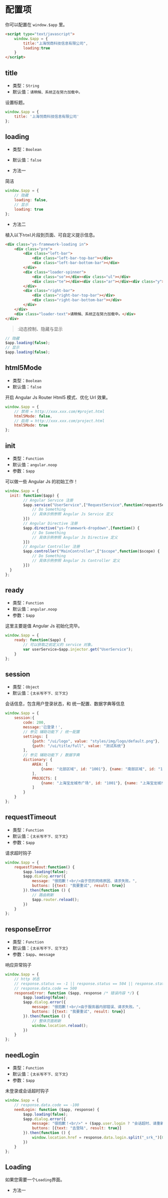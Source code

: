 # 配置项

你可以配置在 `window.$app` 里。

```html
<script type="text/javascript">
    window.$app = {
        title:"上海悦商科技信息有限公司",
        loading:true
    }
</script>
```

## title

* 类型：`String`
* 默认值：`请稍候、系统正在努力加载中。`

设置标题。

```js
window.$app = {
    title: '上海悦商科技信息有限公司'
};
```

## loading

* 类型：`Boolean`
* 默认值：`false`

* 方法一

 简洁
```js
window.$app = {
    // 隐藏
    loading: false,
    // 显示
    loading: true
};
```

* 方法二

 植入以下`html`片段到页面、可自定义提示信息。
```html
<div class="ys-framework-loading in">
    <div class="pre">
        <div class="left-bar">
            <div class="left-bar-top-bar"></div>
            <div class="left-bar-bottom-bar"></div>
        </div>
        <div class="loader-spinner">
            <div class="so"></div><div class="ul"></div>
            <div class="te"></div><div class="ar"></div><div class="y"></div>
        </div>
        <div class="right-bar">
            <div class="right-bar-top-bar"></div>
            <div class="right-bar-bottom-bar"></div>
        </div>
    </div>
    <div class="loader-text">请稍候、系统正在努力加载中。</div>
</div>
```

>:动态控制、隐藏与显示

```js
// 隐藏
$app.loading(false);
// 显示
$app.loading(false);
```

## html5Mode

* 类型：`Boolean`
* 默认值：`false`

开启 Angular Js Router Html5 模式、优化 Url 效果。

```js
window.$app = {
    // 禁用 = http://xxx.xxx.com/#projet.html
    html5Mode: false,
    // 启用 = http://xxx.xxx.com/project.html
    html5Mode: true
};
```

## init

* 类型：`Function`
* 默认值：`angular.noop`
* 参数：`$app`

可以做一些 Angular Js 的初始工作！
```js
window.$app = {
  init: function($app) {
        // Angular Service 注册
        $app.service("UserService",["RequestService",function(requestService) {
            // Do Something
            // 具体示例参照 Angular Js Service 定义
        }])
        // Angular Directive 注册
        $app.directive("ys-framework-dropdown",[function() {
            // Do Something
            // 具体示例参照 Angular Js Directive 定义
        }])
        // Angular Controller 注册
        $app.controller("MainController",["$scope",function($scope) {
            // Do Something
            // 具体示例参照 Angular Js Controller 定义
        }])
  }
};
```

## ready

* 类型：`Function`
* 默认值：`angular.noop`
* 参数：`$app`

这里主要是值 Angular Js 初始化完毕。

```js
window.$app = {
    ready: function($app) {
        // 可以获取之前定义的 service 对象。
        var userService=$app.injector.get("UserService");
    }
};
```

## session

* 类型：`Object`
* 默认值：`{太长写不下、见下文}`

会话信息，包含用户登录状态，和 统一配置、数据字典等信息

```js
window.$app = {
    session:{
        code: 200,
        message:'已登录！',
        // 参见 辅助功能下 / 统一配置
        settings: [
            {path: "/ui/logo", value: "styles/img/logo/default.png"},
            {path: "/ui/title/full", value: "测试系统"}
        ],
        // 参见 辅助功能下 / 数据字典 
        dictionary: {
            AREA: [
                {name: "北部区域", id: "1001"}, {name: "南部区域", id: "1002"}
            ],
            PROJECTS: [
                {name: "上海宝龙城市广场", id: "1001"}, {name: "上海宝龙城市广场", id: "1001"}
            ]
        }
    }
};
```

## requestTimeout

* 类型：`Function`
* 默认值：`{太长写不下、见下文}`
* 参数：`$app`

请求超时钩子

```js
window.$app = {
    requestTimeout:function() {
        $app.loading(false);
        $app.dialog.error({
            message: "很抱歉！<br/>由于您的网络原因、请求失败。",
            buttons: [{text: "我要重试", result: true}]
        }).then(function () {
            // 路由刷新
            $app.router.reload();
        })
    }
};
```

## responseError

* 类型：`Function`
* 默认值：`{太长写不下、见下文}`
* 参数：`$app`、`message`

响应异常钩子

```js
window.$app = {
    // http 状态
    // response.status == -1 || response.status == 504 || response.status == 502
    // response.data.code == 500
    responseError: function ($app, response /* 错误内容 */) {
        $app.loading(false);
        $app.dialog.error({
            message: "很抱歉！<br/>由于服务器内部错误、请求失败。",
            buttons: [{text: "我要重试", result: true}]
        }).then(function () {
            // 整体页面刷新
            window.location.reload();
        })
    }
};
```


## needLogin

* 类型：`Function`
* 默认值：`{太长写不下、见下文}`
* 参数：`$app`

未登录或会话超时钩子

```js
window.$app = {
    // response.data.code == -100
    needLogin: function ($app, response) {
        $app.loading(false);
        $app.dialog.error({
            message: "很抱歉！<br/>" + ($app.user.login ? "会话超时、请重新登陆！" : "您尚未登陆、请先去登陆！"),
            buttons: [{text: "去登陆", result: true}]
        }).then(function () {
            window.location.href = response.data.login.split("_srk_")[0] + "_srk_=" + encodeURIComponent(window.location.href);
        })
    }
};
```

## Loading

如果您需要一个`Loading`界面。
* 方法一


```js
   
```


